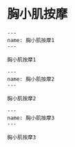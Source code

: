 # 胸小肌按摩

```{figure} /_static/img/2022-02-02-10-10-26.png
---
name: 胸小肌按摩1
---

胸小肌按摩1
```

```{figure} /_static/img/2022-02-02-10-10-52.png
---
name: 胸小肌按摩2
---

胸小肌按摩2
```

```{figure} /_static/img/2022-02-02-10-11-27.png 
---
name: 胸小肌按摩3
---

胸小肌按摩3
```